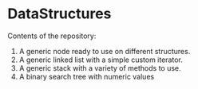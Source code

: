 # DataStructures
Contents of the repository:
1. A generic node ready to use on different structures.
2. A generic linked list with a simple custom iterator.
3. A generic stack with a variety of methods to use.
4. A binary search tree with numeric values
